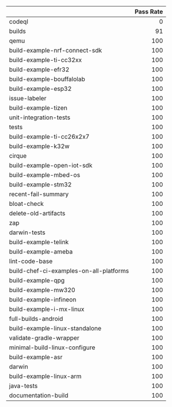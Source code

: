 |                                         |   Pass Rate |
|:----------------------------------------|------------:|
| codeql                                  |           0 |
| builds                                  |          91 |
| qemu                                    |         100 |
| build-example-nrf-connect-sdk           |         100 |
| build-example-ti-cc32xx                 |         100 |
| build-example-efr32                     |         100 |
| build-example-bouffalolab               |         100 |
| build-example-esp32                     |         100 |
| issue-labeler                           |         100 |
| build-example-tizen                     |         100 |
| unit-integration-tests                  |         100 |
| tests                                   |         100 |
| build-example-ti-cc26x2x7               |         100 |
| build-example-k32w                      |         100 |
| cirque                                  |         100 |
| build-example-open-iot-sdk              |         100 |
| build-example-mbed-os                   |         100 |
| build-example-stm32                     |         100 |
| recent-fail-summary                     |         100 |
| bloat-check                             |         100 |
| delete-old-artifacts                    |         100 |
| zap                                     |         100 |
| darwin-tests                            |         100 |
| build-example-telink                    |         100 |
| build-example-ameba                     |         100 |
| lint-code-base                          |         100 |
| build-chef-ci-examples-on-all-platforms |         100 |
| build-example-qpg                       |         100 |
| build-example-mw320                     |         100 |
| build-example-infineon                  |         100 |
| build-example-i-mx-linux                |         100 |
| full-builds-android                     |         100 |
| build-example-linux-standalone          |         100 |
| validate-gradle-wrapper                 |         100 |
| minimal-build-linux-configure           |         100 |
| build-example-asr                       |         100 |
| darwin                                  |         100 |
| build-example-linux-arm                 |         100 |
| java-tests                              |         100 |
| documentation-build                     |         100 |